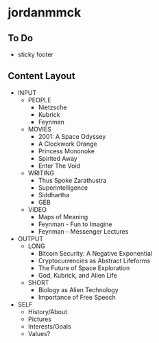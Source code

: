 # jordanmmck

## To Do

- sticky footer

## Content Layout

- INPUT
  - PEOPLE
    - Nietzsche
    - Kubrick
    - Feynman
  - MOVIES
    - 2001: A Space Odyssey
    - A Clockwork Orange
    - Princess Mononoke
    - Spirited Away
    - Enter The Void
  - WRITING
    - Thus Spoke Zarathustra
    - Superintelligence
    - Siddhartha
    - GEB
  - VIDEO
    - Maps of Meaning
    - Feynman - Fun to Imagine
    - Feynman - Messenger Lectures
- OUTPUT
  - LONG
    - Bitcoin Security: A Negative Exponential
    - Cryptocurrencies as Abstract Lifeforms
    - The Future of Space Exploration
    - God, Kubrick, and Alien Life
  - SHORT
    - Biology as Alien Technology
    - Importance of Free Speech
- SELF
  - History/About
  - Pictures
  - Interests/Goals
  - Values?
